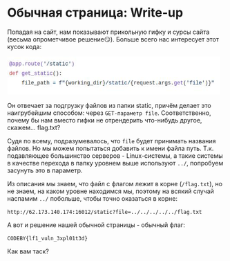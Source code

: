 # Обычная страница: Write-up #
Попадая на сайт, нам показывают прикольную гифку и сурсы сайта (весьма опрометчивое решение😏). Больше всего нас интересует этот кусок кода:

![](writeup/code.jpg)

Он отвечает за подгрузку файлов из папки static, причём делает это наигрубейшим способом: через `GET-параметр file`. Соответственно, почему бы нам вместо гифки не отрендерить что-нибудь другое, скажем... flag.txt?

Судя по всему, подразумевалось, что `file` будет принимать названия файлов. Но мы можем попытаться добавить к имени файла путь. Т.к. подавляющее большинство серверов - Linux-системы, а такие системы в качестве перехода в папку уровнем выше используют `../`, попробуем засунуть это в параметр.

Из описания мы знаем, что файл с флагом лежит в корне (`/flag.txt`), но не знаем, на каком уровне находимся мы, поэтому на всякий случай наспамим `../` побольше, чтобы точно оказаться в корне:

    http://62.173.140.174:16012/static?file=../../../../../flag.txt

А вот и решение нашей обычной страницы - обычный флаг:

    CODEBY{lf1_vuln_3xpl01t3d}

Как вам таск?
